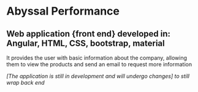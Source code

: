 # Abyssal Performance 

## Web application {front end} developed in: Angular, HTML, CSS, bootstrap, material

It provides the user with basic information about the company, allowing them to view the products and send an email to request more information

*[The application is still in development and will undergo changes] to still wrap back end*
